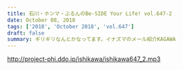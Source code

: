 ```yaml
---
title: 石川・ホンマ・ぶるんのBe-SIDE Your Life! vol.647-2
date: October 08, 2018
tags: ['2018', 'October 2018', 'vol.647']
draft: false
summary: ギリギリなんとかなってます。イナズマのメール紹介KAGAWA
---
```


http://project-phi.ddo.jp/ishikawa/ishikawa647_2.mp3
